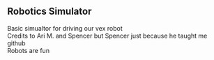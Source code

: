 ## Robotics Simulator
Basic simualtor for driving our vex robot<br>
Credits to Ari M. and Spencer but Spencer just because he taught me github<br>
Robots are fun
